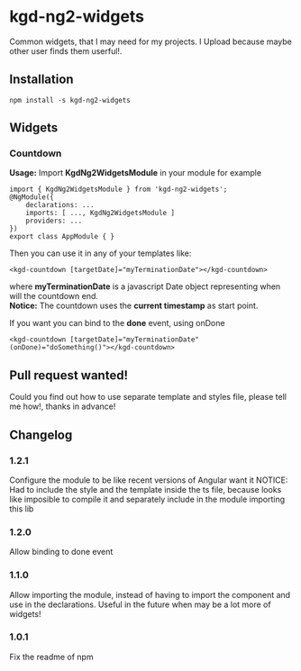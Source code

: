 # kgd-ng2-widgets
Common widgets, that I may need for my projects. I Upload because maybe other user finds them userful!.  
## Installation
``` npm install -s kgd-ng2-widgets ```

## Widgets

### Countdown
__Usage:__ Import __KgdNg2WidgetsModule__ in your module for example  
```
import { KgdNg2WidgetsModule } from 'kgd-ng2-widgets';
@NgModule({
    declarations: ...
    imports: [ ..., KgdNg2WidgetsModule ]
    providers: ...
})
export class AppModule { }
```
Then you can use it in any of your templates like: 
```
<kgd-countdown [targetDate]="myTerminationDate"></kgd-countdown>
``` 
where __myTerminationDate__ is a javascript Date object representing when will the countdown end.  
__Notice:__ The countdown uses the __current timestamp__ as start point.

If you want you can bind to the __done__ event, using onDone
```
<kgd-countdown [targetDate]="myTerminationDate" (onDone)="doSomething()"></kgd-countdown>
```
## Pull request wanted!
Could you find out how to use separate template and styles file, please tell me how!, thanks in advance!

## Changelog

### 1.2.1
Configure the module to be like recent versions of Angular want it
NOTICE: Had to include the style and the template inside the ts file, because looks like imposible to compile it and separately include in the module importing this lib
### 1.2.0
Allow binding to done event
### 1.1.0
Allow importing the module, instead of having to import the component and use in the declarations.
Useful in the future when may be a lot more of widgets!
### 1.0.1
Fix the readme of npm